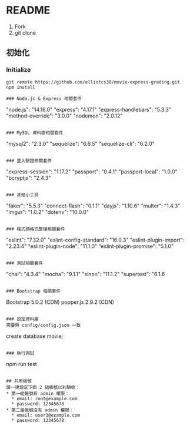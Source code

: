 # README

1. Fork
2. git clone

## 初始化
### Initialize
```
git remote https://github.com/elliotcs30/movie-express-grading.git 
npm install

### Node.js & Express 相關套件
```
  "node.js": "14.16.0"
  "express": "4.17.1"
  "express-handlebars": "5.3.3"
  "method-override": "3.0.0"
  "nodemon": "2.0.12"
```

### MySQL 資料庫相關套件
```
  "mysql2": "2.3.0"
  "sequelize": "6.6.5"
  "sequelize-cli": "6.2.0"
```

### 登入驗證相關套件
```
  "express-session": "1.17.2"
  "passport": "0.4.1"
  "passport-local": "1.0.0"
  "bcryptjs": "2.4.3"
```

### 其他小工具
```
  "faker": "5.5.3"
  "connect-flash": "0.1.1"
  "dayjs": "1.10.6"
  "multer": "1.4.3"
  "imgur": "1.0.2"
  "dotenv": "10.0.0"
```

### 程式碼格式整理相關套件
```
  "eslint": "7.32.0"
  "eslint-config-standard": "16.0.3"
  "eslint-plugin-import": "2.23.4"
  "eslint-plugin-node": "11.1.0"
  "eslint-plugin-promise": "5.1.0"
```

### 測試相關套件
```
  "chai": "4.3.4"
  "mocha": "9.1.1"
  "sinon": "11.1.2"
  "supertest": "6.1.6
```

### Bootstrap 相關套件
```
  Bootstrap 5.0.2 (CDN)
  popper.js 2.9.2 (CDN)
```

### 設定資料庫
需要與 config/config.json 一致

```
create database movie;
```

### 執行測試
```
npm run test
```

## 共用帳號
請一律設定下面 2 組帳號以利驗收：
* 第一組帳號有 admin 權限：
  * email: root@example.com
  * password: 12345678
* 第二組帳號沒有 admin 權限：
  * email: user1@example.com
  * password: 12345678